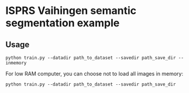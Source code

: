# ISPRS Vaihingen semantic segmentation example

## Usage

```
python train.py --datadir path_to_dataset --savedir path_save_dir --inmemory
```

For low RAM computer, you can choose not to load all images in memory:

```
python train.py --datadir path_to_dataset --savedir path_save_dir
```
